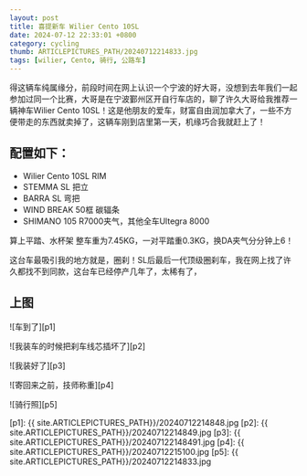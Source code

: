 ```yaml
---
layout: post
title: 喜提新车 Wilier Cento 10SL
date: 2024-07-12 22:33:01 +0800
category: cycling
thumb: ARTICLEPICTURES_PATH/20240712214833.jpg
tags: [wilier, Cento, 骑行, 公路车]
---
```


得这辆车纯属缘分，前段时间在网上认识一个宁波的好大哥，没想到去年我们一起参加过同一个比赛，大哥是在宁波鄞州区开自行车店的，聊了许久大哥给我推荐一辆神车Wilier Cento 10SL！这是他朋友的爱车，财富自由润加拿大了，一些不方便带走的东西就卖掉了，这辆车刚到店里第一天，机缘巧合我就赶上了！

## 配置如下：

* Wilier Cento 10SL RIM
* STEMMA SL 把立
* BARRA SL 弯把
* WIND BREAK 50框 碳辐条
* SHIMANO 105 R7000夹气，其他全车Ultegra 8000

算上平踏、水杯架 整车重为7.45KG，一对平踏重0.3KG，换DA夹气分分钟上6！

这台车最吸引我的地方就是，圈刹！SL后最后一代顶级圈刹车，我在网上找了许久都找不到同款，这台车已经停产几年了，太稀有了，

## 上图

![车到了][p1]

![我装车的时候把刹车线芯插坏了][p2]

![我装好了][p3]

![寄回来之前，技师称重][p4]

![骑行照][p5]

[p1]: {{ site.ARTICLEPICTURES_PATH}}/20240712214848.jpg
[p2]: {{ site.ARTICLEPICTURES_PATH}}/20240712214849.jpg
[p3]: {{ site.ARTICLEPICTURES_PATH}}/202407122148491.jpg
[p4]: {{ site.ARTICLEPICTURES_PATH}}/20240712215100.jpg
[p5]: {{ site.ARTICLEPICTURES_PATH}}/20240712214833.jpg
